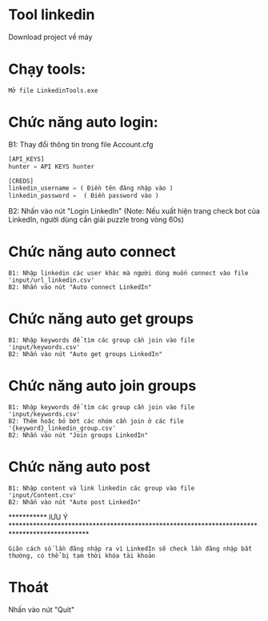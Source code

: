 # Tool linkedin
Download project về máy

# Chạy tools:
``````
Mở file LinkedinTools.exe
``````

# Chức năng auto login:
B1: Thay đổi thông tin trong file Account.cfg
```python
[API_KEYS]
hunter = API KEYS hunter

[CREDS]
linkedin_username = ( Điền tên đăng nhập vào ) 
linkedin_password =  ( Điền password vào ) 
```

B2: Nhấn vào nút "Login LinkedIn"
(Note: Nếu xuất hiện trang check bot của LinkedIn, người dùng cần giải puzzle trong vòng 60s)

# Chức năng auto connect
```
B1: Nhập linkedin các user khác mà người dùng muốn connect vào file 'input/url_linkedin.csv'
B2: Nhấn vào nút "Auto connect LinkedIn"
```

# Chức năng auto get groups
```
B1: Nhập keywords để tìm các group cần join vào file 'input/keywords.csv'
B2: Nhấn vào nút "Auto get groups LinkedIn"
```

# Chức năng auto join groups
```
B1: Nhập keywords để tìm các group cần join vào file 'input/keywords.csv'
B2: Thêm hoặc bỏ bớt các nhóm cần join ở các file '{keyword}_linkedin_group.csv'
B2: Nhấn vào nút "Join groups LinkedIn"
```

# Chức năng auto post
```
B1: Nhập content và link linkedin các group vào file 'input/Content.csv'
B2: Nhấn vào nút "Auto post LinkedIn"
```
*********** lƯU Ý **********************************************************************************************
```
Giãn cách số lần đăng nhập ra vì LinkedIn sẽ check lần đăng nhập bất thường, có thể bị tạm thời khóa tài khoản
```
# Thoát
Nhấn vào nút "Quit"
